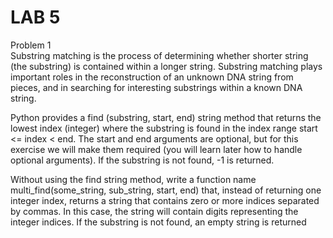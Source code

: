 # LAB 5
Problem 1 <br>
Substring matching is the process of determining whether shorter string (the substring) is
contained within a longer string. Substring matching plays important roles in the reconstruction of an
unknown DNA string from pieces, and in searching for interesting substrings within a known DNA
string.

Python provides a find (substring, start, end) string method that returns the lowest
index (integer) where the substring is found in the index range start <= index < end. The
start and end arguments are optional, but for this exercise we will make them required (you will
learn later how to handle optional arguments). If the substring is not found, -1 is returned.

Without using the find string method, write a function name multi_find(some_string,
sub_string, start, end) that, instead of returning one integer index, returns a string that
contains zero or more indices separated by commas. In this case, the string will contain digits
representing the integer indices. If the substring is not found, an empty string is returned
